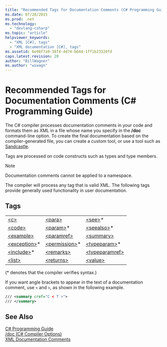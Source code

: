```yaml
---
title: "Recommended Tags for Documentation Comments (C# Programming Guide)"
ms.date: 07/20/2015
ms.prod: .net
ms.technology: 
  - "devlang-csharp"
ms.topic: "article"
helpviewer_keywords: 
  - "XML [C#], tags"
  - "XML documentation [C#], tags"
ms.assetid: 6e98f7a9-38f4-4d74-b644-1ff1b23320fd
caps.latest.revision: 20
author: "BillWagner"
ms.author: "wiwagn"
---
```

# Recommended Tags for Documentation Comments (C# Programming Guide)
The C# compiler processes documentation comments in your code and formats them as XML in a file whose name you specify in the **/doc** command-line option. To create the final documentation based on the compiler-generated file, you can create a custom tool, or use a tool such as [Sandcastle](https://github.com/EWSoftware/SHFB).  
  
 Tags are processed on code constructs such as types and type members.  
  
> [!NOTE]
>  Documentation comments cannot be applied to a namespace.  
  
 The compiler will process any tag that is valid XML. The following tags provide generally used functionality in user documentation.  
  
## Tags  
  
||||  
|---|---|---|  
|[\<c>](../../../csharp/programming-guide/xmldoc/code-inline.md)|[\<para>](../../../csharp/programming-guide/xmldoc/para.md)|[\<see>](../../../csharp/programming-guide/xmldoc/see.md)*|  
|[\<code>](../../../csharp/programming-guide/xmldoc/code.md)|[\<param>](../../../csharp/programming-guide/xmldoc/param.md)*|[\<seealso>](../../../csharp/programming-guide/xmldoc/seealso.md)*|  
|[\<example>](../../../csharp/programming-guide/xmldoc/example.md)|[\<paramref>](../../../csharp/programming-guide/xmldoc/paramref.md)|[\<summary>](../../../csharp/programming-guide/xmldoc/summary.md)|  
|[\<exception>](../../../csharp/programming-guide/xmldoc/exception.md)*|[\<permission>](../../../csharp/programming-guide/xmldoc/permission.md)*|[\<typeparam>](../../../csharp/programming-guide/xmldoc/typeparam.md)*|  
|[\<include>](../../../csharp/programming-guide/xmldoc/include.md)*|[\<remarks>](../../../csharp/programming-guide/xmldoc/remarks.md)|[\<typeparamref>](../../../csharp/programming-guide/xmldoc/typeparamref.md)|  
|[\<list>](../../../csharp/programming-guide/xmldoc/list.md)|[\<returns>](../../../csharp/programming-guide/xmldoc/returns.md)|[\<value>](../../../csharp/programming-guide/xmldoc/value.md)|  
  
 (* denotes that the compiler verifies syntax.)  
  
 If you want angle brackets to appear in the text of a documentation comment, use `<` and `>`, as shown in the following example.  
  
```xml  
/// <summary cref="C < T >">  
/// </summary>  
```  
  
## See Also  
 [C# Programming Guide](../../../csharp/programming-guide/index.md)   
 [/doc (C# Compiler Options)](../../../csharp/language-reference/compiler-options/doc-compiler-option.md)   
 [XML Documentation Comments](../../../csharp/programming-guide/xmldoc/xml-documentation-comments.md)
